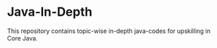 # Java-In-Depth

This repository contains topic-wise in-depth java-codes for upskilling in Core Java. 
